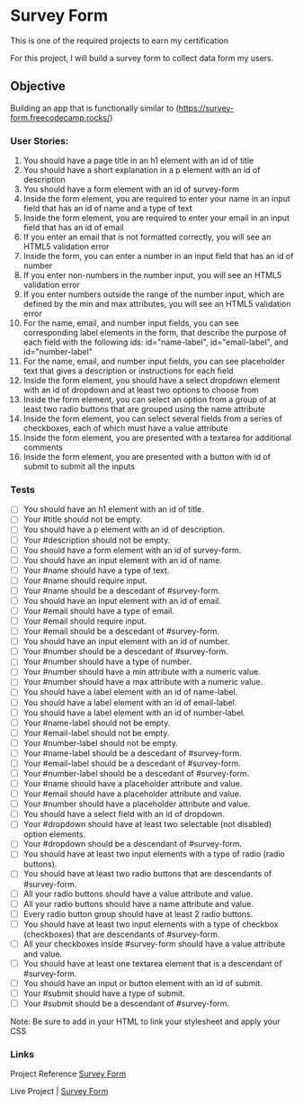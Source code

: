 # Survey Form

This is one of the required projects to earn my certification

For this project, I will build a survey form to collect data form my users.

## Objective 
Building an app that is functionally similar to (https://survey-form.freecodecamp.rocks/)


### User Stories:
1. You should have a page title in an h1 element with an id of title
2. You should have a short explanation in a p element with an id of description
3. You should have a form element with an id of survey-form
4. Inside the form element, you are required to enter your name in an input field that has an id of name and a type of text
5. Inside the form element, you are required to enter your email in an input field that has an id of email
6. If you enter an email that is not formatted correctly, you will see an HTML5 validation error
7. Inside the form, you can enter a number in an input field that has an id of number
8. If you enter non-numbers in the number input, you will see an HTML5 validation error
9. If you enter numbers outside the range of the number input, which are defined by the min and max attributes, you will see an HTML5 validation error
10. For the name, email, and number input fields, you can see corresponding label elements in the form, that describe the purpose of each field with the following ids: id="name-label", id="email-label", and id="number-label"
11. For the name, email, and number input fields, you can see placeholder text that gives a description or instructions for each field
12. Inside the form element, you should have a select dropdown element with an id of dropdown and at least two options to choose from
13. Inside the form element, you can select an option from a group of at least two radio buttons that are grouped using the name attribute
14. Inside the form element, you can select several fields from a series of checkboxes, each of which must have a value attribute
15. Inside the form element, you are presented with a textarea for additional comments
16. Inside the form element, you are presented with a button with id of submit to submit all the inputs

### Tests 
- [ ] You should have an h1 element with an id of title.
- [ ] Your #title should not be empty.
- [ ] You should have a p element with an id of description.
- [ ] Your #description should not be empty.
- [ ] You should have a form element with an id of survey-form.
- [ ] You should have an input element with an id of name.
- [ ] Your #name should have a type of text.
- [ ] Your #name should require input.
- [ ] Your #name should be a descedant of #survey-form.
- [ ] You should have an input element with an id of email.
- [ ] Your #email should have a type of email.
- [ ] Your #email should require input.
- [ ] Your #email should be a descedant of #survey-form.
- [ ] You should have an input element with an id of number.
- [ ] Your #number should be a descedant of #survey-form.
- [ ] Your #number should have a type of number.
- [ ] Your #number should have a min attribute with a numeric value.
- [ ] Your #number should have a max attribute with a numeric value.
- [ ] You should have a label element with an id of name-label.
- [ ] You should have a label element with an id of email-label.
- [ ] You should have a label element with an id of number-label.
- [ ] Your #name-label should not be empty.
- [ ] Your #email-label should not be empty.
- [ ] Your #number-label should not be empty.
- [ ] Your #name-label should be a descedant of #survey-form. 
- [ ] Your #email-label should be a descedant of #survey-form.
- [ ] Your #number-label should be a descedant of #survey-form.
- [ ] Your #name should have a placeholder attribute and value.
- [ ] Your #email should have a placeholder attribute and value.
- [ ] Your #number should have a placeholder attribute and value.
- [ ] You should have a select field with an id of dropdown.
- [ ] Your #dropdown should have at least two selectable (not disabled) option elements.
- [ ] Your #dropdown should be a descendant of #survey-form.
- [ ] You should have at least two input elements with a type of radio (radio buttons).
- [ ] You should have at least two radio buttons that are descendants of #survey-form.
- [ ] All your radio buttons should have a value attribute and value.
- [ ] All your radio buttons should have a name attribute and value.
- [ ] Every radio button group should have at least 2 radio buttons.
- [ ] You should have at least two input elements with a type of checkbox (checkboxes) that are descendants of #survey-form.
- [ ] All your checkboxes inside #survey-form should have a value attribute and value.
- [ ] You should have at least one textarea element that is a descendant of #survey-form.
- [ ] You should have an input or button element with an id of submit.
- [ ] Your #submit should have a type of submit.
- [ ] Your #submit should be a descendant of #survey-form.
 
Note: Be sure to add <link rel="stylesheet" href="styles.css"> in your HTML to link your stylesheet and apply your CSS


### Links  
Project Reference [Survey Form](https://learn.freecodecamp.org/responsive-web-design/responsive-web-design-projects/build-a-survey-form)

Live Project | [Survey Form](https://ibrahimabah.github.io/fCC-SurveyForm/)



